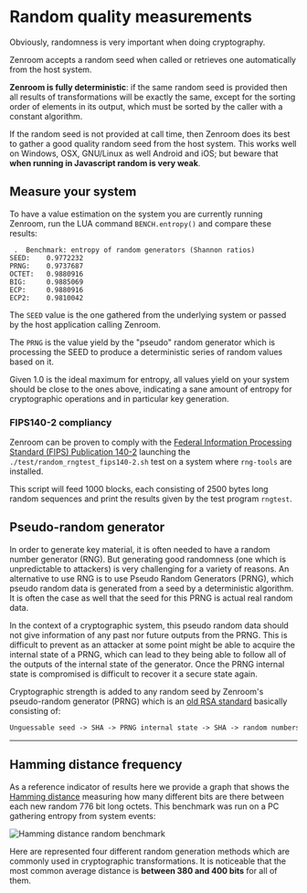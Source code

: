 # Random quality measurements

Obviously, randomness is very important when doing cryptography.

Zenroom accepts a random seed when called or retrieves one
automatically from the host system.

**Zenroom is fully deterministic**: if the same random seed is
provided then all results of transformations will be exactly the same,
except for the sorting order of elements in its output, which must be
sorted by the caller with a constant algorithm.

If the random seed is not provided at call time, then Zenroom does its
best to gather a good quality random seed from the host system. This
works well on Windows, OSX, GNU/Linux as well Android and iOS; but
beware that **when running in Javascript random is very weak**.

## Measure your system

To have a value estimation on the system you are currently running
Zenroom, run the LUA command `BENCH.entropy()` and compare these
results:

```
 .  Benchmark: entropy of random generators (Shannon ratios)
SEED: 	 0.9772232
PRNG: 	 0.9737687
OCTET: 	 0.9880916
BIG:   	 0.9885069
ECP:   	 0.9880916
ECP2:  	 0.9810042
```

The `SEED` value is the one gathered from the underlying system or
passed by the host application calling Zenroom.

The `PRNG` is the value yield by the "pseudo" random generator which
is processing the SEED to produce a deterministic series of random
values based on it.

Given 1.0 is the ideal maximum for entropy, all values yield on your
system should be close to the ones above, indicating a sane amount of
entropy for cryptographic operations and in particular key generation.

### FIPS140-2 compliancy

Zenroom can be proven to comply with the [Federal Information
Processing Standard (FIPS) Publication
140-2](https://en.wikipedia.org/wiki/FIPS_140-2) launching the
`./test/random_rngtest_fips140-2.sh` test on a system where
`rng-tools` are installed.

This script will feed 1000 blocks, each consisting of 2500 bytes long
random sequences and print the results given by the test program
`rngtest`.

## Pseudo-random generator

In order to generate key material, it is often needed to have a random
number generator (RNG). But generating good randomness (one which is
unpredictable to attackers) is very challenging for a variety of reasons.
An alternative to use RNG is to use Pseudo Random Generators (PRNG), which
pseudo random data is generated from a seed by a deterministic algorithm.
It is often the case as well that the seed for this PRNG is actual real
random data.

In the context of a cryptographic system, this pseudo random data should not
give information of any past nor future outputs from the PRNG. This is
difficult to prevent as an attacker at some point might be able to acquire
the internal state of a PRNG, which can lead to they being able to
follow all of the outputs of the internal state of the generator. Once
the PRNG internal state is compromised is difficult to recover it a
secure state again.

Cryptographic strength is added to any random seed by Zenroom's
pseudo-random generator (PRNG) which is an [old RSA
standard](ftp://ftp.rsasecurity.com/pub/pdfs/bull-1.pdf) basically
consisting of:

```txt
Unguessable seed -> SHA -> PRNG internal state -> SHA -> random numbers
```
-----

## Hamming distance frequency

As a reference indicator of results here we provide a graph that shows
the [Hamming distance](https://en.wikipedia.org/wiki/Hamming_distance)
measuring how many different bits are there between each new random
776 bit long octets. This benchmark was run on a PC gathering entropy
from system events:

![Hamming distance random benchmark](../_media/images/random_hamming_gnuplot.png)

Here are represented four different random generation methods which
are commonly used in cryptographic transformations. It is noticeable
that the most common average distance is **between 380 and 400 bits**
for all of them.
